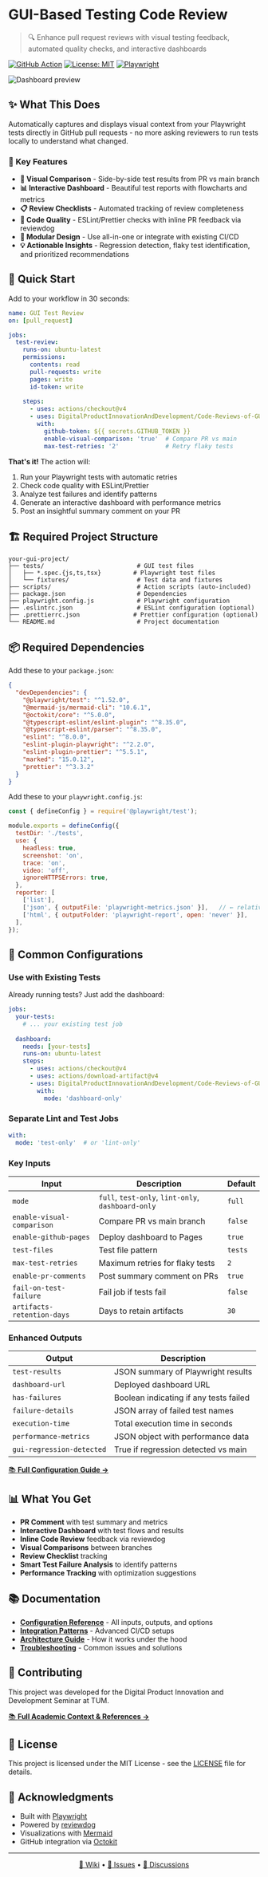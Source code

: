 # GUI-Based Testing Code Review

> 🔍 Enhance pull request reviews with visual testing feedback, automated quality checks, and interactive dashboards

[![GitHub Action](https://img.shields.io/badge/GitHub-Action-2088FF?logo=github-actions)](https://github.com/marketplace/actions/gui-based-testing-code-review)
[![License: MIT](https://img.shields.io/badge/License-MIT-yellow.svg)](https://opensource.org/licenses/MIT)
[![Playwright](https://img.shields.io/badge/Playwright-Ready-45ba4b?logo=playwright)](https://playwright.dev/)

![Dashboard preview](demo-dashboard.png)

## ✨ What This Does

Automatically captures and displays visual context from your Playwright tests directly in GitHub pull requests - no more asking reviewers to run tests locally to understand what changed.

### 🎯 Key Features

- **🔄 Visual Comparison** - Side-by-side test results from PR vs main branch
- **📊 Interactive Dashboard** - Beautiful test reports with flowcharts and metrics  
- **📋 Review Checklists** - Automated tracking of review completeness
- **🎨 Code Quality** - ESLint/Prettier checks with inline PR feedback via reviewdog
- **🚀 Modular Design** - Use all-in-one or integrate with existing CI/CD
- **💡 Actionable Insights** - Regression detection, flaky test identification, and prioritized recommendations

## 🚀 Quick Start

Add to your workflow in 30 seconds:

```yaml
name: GUI Test Review
on: [pull_request]

jobs:
  test-review:
    runs-on: ubuntu-latest
    permissions:
      contents: read
      pull-requests: write
      pages: write
      id-token: write
    
    steps:
      - uses: actions/checkout@v4
      - uses: DigitalProductInnovationAndDevelopment/Code-Reviews-of-GUI-Tests@v1
        with:
          github-token: ${{ secrets.GITHUB_TOKEN }}
          enable-visual-comparison: 'true'  # Compare PR vs main
          max-test-retries: '2'             # Retry flaky tests
```

**That's it!** The action will:
1. Run your Playwright tests with automatic retries
2. Check code quality with ESLint/Prettier
3. Analyze test failures and identify patterns
4. Generate an interactive dashboard with performance metrics
5. Post an insightful summary comment on your PR

## 🏗️ Required Project Structure

```
your-gui-project/
├── tests/                          # GUI test files
│   ├── *.spec.{js,ts,tsx}         # Playwright test files
│   └── fixtures/                   # Test data and fixtures
├── scripts/                        # Action scripts (auto-included)
├── package.json                    # Dependencies
├── playwright.config.js            # Playwright configuration
├── .eslintrc.json                  # ESLint configuration (optional)
├── .prettierrc.json               # Prettier configuration (optional)
└── README.md                       # Project documentation
```

## 📦 Required Dependencies

Add these to your `package.json`:

```json
{
  "devDependencies": {
    "@playwright/test": "^1.52.0",
    "@mermaid-js/mermaid-cli": "10.6.1",
    "@octokit/core": "^5.0.0",
    "@typescript-eslint/eslint-plugin": "^8.35.0",
    "@typescript-eslint/parser": "^8.35.0",
    "eslint": "^8.0.0",
    "eslint-plugin-playwright": "^2.2.0",
    "eslint-plugin-prettier": "^5.5.1",
    "marked": "15.0.12",
    "prettier": "^3.3.2"
  }
}
```

Add these to your `playwright.config.js`:

```javascript
const { defineConfig } = require('@playwright/test');

module.exports = defineConfig({
  testDir: './tests',
  use: {
    headless: true,
    screenshot: 'on',
    trace: 'on',
    video: 'off',
    ignoreHTTPSErrors: true,
  },
  reporter: [
    ['list'],
    ['json', { outputFile: 'playwright-metrics.json' }],   // ← relative path
    ['html', { outputFolder: 'playwright-report', open: 'never' }],
  ],
});
```

## 🔧 Common Configurations

### Use with Existing Tests

Already running tests? Just add the dashboard:

```yaml
jobs:
  your-tests:
    # ... your existing test job
    
  dashboard:
    needs: [your-tests]
    runs-on: ubuntu-latest
    steps:
      - uses: actions/checkout@v4
      - uses: actions/download-artifact@v4
      - uses: DigitalProductInnovationAndDevelopment/Code-Reviews-of-GUI-Tests@v1
        with:
          mode: 'dashboard-only'
```

### Separate Lint and Test Jobs

```yaml
with:
  mode: 'test-only'  # or 'lint-only'
```

### Key Inputs

| Input | Description | Default |
|-------|-------------|---------|
| `mode` | `full`, `test-only`, `lint-only`, `dashboard-only` | `full` |
| `enable-visual-comparison` | Compare PR vs main branch | `false` |
| `enable-github-pages` | Deploy dashboard to Pages | `true` |
| `test-files` | Test file pattern | `tests` |
| `max-test-retries` | Maximum retries for flaky tests | `2` |
| `enable-pr-comments` | Post summary comment on PRs | `true` |
| `fail-on-test-failure` | Fail job if tests fail | `false` |
| `artifacts-retention-days` | Days to retain artifacts | `30` |

### Enhanced Outputs

| Output | Description |
|--------|-------------|
| `test-results` | JSON summary of Playwright results |
| `dashboard-url` | Deployed dashboard URL |
| `has-failures` | Boolean indicating if any tests failed |
| `failure-details` | JSON array of failed test names |
| `execution-time` | Total execution time in seconds |
| `performance-metrics` | JSON object with performance data |
| `gui-regression-detected` | True if regression detected vs main |

[📚 **Full Configuration Guide →**](https://github.com/DigitalProductInnovationAndDevelopment/Code-Reviews-of-GUI-Tests/wiki/Configuration-Reference)

## 📊 What You Get

- **PR Comment** with test summary and metrics
- **Interactive Dashboard** with test flows and results
- **Inline Code Review** feedback via reviewdog
- **Visual Comparisons** between branches
- **Review Checklist** tracking
- **Smart Test Failure Analysis** to identify patterns
- **Performance Tracking** with optimization suggestions

## 📚 Documentation

- [**Configuration Reference**](https://github.com/DigitalProductInnovationAndDevelopment/Code-Reviews-of-GUI-Tests/wiki/Configuration-Reference) - All inputs, outputs, and options
- [**Integration Patterns**](https://github.com/DigitalProductInnovationAndDevelopment/Code-Reviews-of-GUI-Tests/wiki/Integration-Patterns) - Advanced CI/CD setups
- [**Architecture Guide**](https://github.com/DigitalProductInnovationAndDevelopment/Code-Reviews-of-GUI-Tests/wiki/Architecture-Guide) - How it works under the hood
- [**Troubleshooting**](https://github.com/DigitalProductInnovationAndDevelopment/Code-Reviews-of-GUI-Tests/wiki/Troubleshooting-Guide) - Common issues and solutions

## 🤝 Contributing

This project was developed for the Digital Product Innovation and Development Seminar at TUM.

[📚 **Full Academic Context & References →**](https://github.com/DigitalProductInnovationAndDevelopment/Code-Reviews-of-GUI-Tests/wiki/Academic-Context-&-References)

## 📄 License
This project is licensed under the MIT License - see the [LICENSE](LICENSE) file for details.

## 🙏 Acknowledgments

- Built with [Playwright](https://playwright.dev/)
- Powered by [reviewdog](https://github.com/reviewdog/reviewdog)
- Visualizations with [Mermaid](https://mermaid-js.github.io/)
- GitHub integration via [Octokit](https://octokit.github.io/)
---

<p align="center">
  <a href="https://github.com/DigitalProductInnovationAndDevelopment/Code-Reviews-of-GUI-Tests/wiki">📖 Wiki</a> •
  <a href="https://github.com/DigitalProductInnovationAndDevelopment/Code-Reviews-of-GUI-Tests/issues">🐛 Issues</a> •
  <a href="https://github.com/DigitalProductInnovationAndDevelopment/Code-Reviews-of-GUI-Tests/discussions">💬 Discussions</a>
</p>
